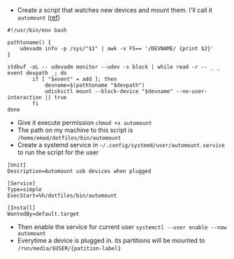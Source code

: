 * Create a script that watches new devices and mount them. I'll call it `automount` ([ref](https://wiki.archlinux.org/title/Udisks#:~:text=as%20root.-,udevadm%20monitor,-You%20may%20use))

```shell
#!/usr/bin/env bash

pathtoname() {
    udevadm info -p /sys/"$1" | awk -v FS== '/DEVNAME/ {print $2}'
}

stdbuf -oL -- udevadm monitor --udev -s block | while read -r -- _ _ event devpath _; do
        if [ "$event" = add ]; then
            devname=$(pathtoname "$devpath")
            udisksctl mount --block-device "$devname" --no-user-interaction || true
        fi
done
```

* Give it execute permission `chmod +x automount`
* The path on my machine to this script is `/home/emad/dotfiles/bin/automount`
* Create a systemd service in `~/.config/systemd/user/automount.service` to run the script for the user
```systemd
[Unit]
Description=Automount usb devices when plugged

[Service]
Type=simple
ExecStart=%h/dotfiles/bin/automount

[Install]
WantedBy=default.target
```
* Then enable the service for current user `systemctl --user enable --now automount`
* Everytime a device is plugged in. its partitions will be mounted to `/run/media/$USER/{patition-label}`